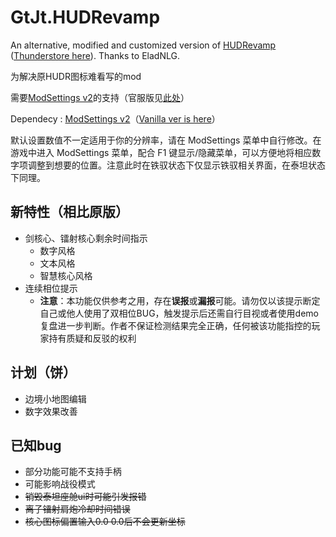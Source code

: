 # GtJt.HUDRevamp

An alternative, modified and customized version of [HUDRevamp](https://github.com/EladNLG/HUDRevamp) ([Thunderstore here](https://northstar.thunderstore.io/package/EladNLG/HUDRevamp/)). Thanks to EladNLG.

为解决原HUDR图标难看写的mod

需要[ModSettings v2](https://northstar.thunderstore.io/package/EladNLG/ModSettings/)的支持（官服版见[此处](https://github.com/Glacir/ModSettings/releases/latest)）

Dependecy : [ModSettings v2](https://northstar.thunderstore.io/package/EladNLG/ModSettings/)（[Vanilla ver is here](https://github.com/Glacir/ModSettings/releases/latest)）

默认设置数值不一定适用于你的分辨率，请在 ModSettings 菜单中自行修改。在游戏中进入 ModSettings 菜单，配合 F1 键显示/隐藏菜单，可以方便地将相应数字项调整到想要的位置。注意此时在铁驭状态下仅显示铁驭相关界面，在泰坦状态下同理。

## 新特性（相比原版）

- 剑核心、镭射核心剩余时间指示
  - 数字风格
  - 文本风格
  - 智慧核心风格
- 连续相位提示
  - **注意**：本功能仅供参考之用，存在**误报**或**漏报**可能。请勿仅以该提示断定自己或他人使用了双相位BUG，触发提示后还需自行目视或者使用demo复盘进一步判断。作者不保证检测结果完全正确，任何被该功能指控的玩家持有质疑和反驳的权利

## 计划（饼）

- 边境小地图编辑
- 数字效果改善

## 已知bug

- 部分功能可能不支持手柄
- 可能影响战役模式
- ~~销毁泰坦座舱ui时可能引发报错~~
- ~~离子镭射肩炮冷却时间错误~~
- ~~核心图标偏置输入0.0 0.0后不会更新坐标~~
